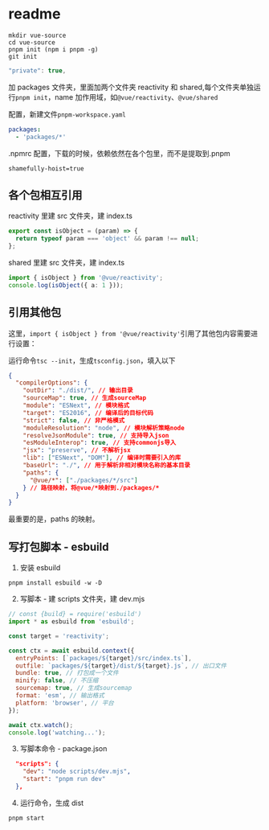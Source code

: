 # readme

```shell
mkdir vue-source
cd vue-source
pnpm init (npm i pnpm -g)
git init
```

```js
"private": true,
```

加 packages 文件夹，里面加两个文件夹 reactivity 和 shared,每个文件夹单独运行`pnpm init`，name 加作用域，如`@vue/reactivity`、`@vue/shared`

配置，新建文件`pnpm-workspace.yaml`

```yaml
packages:
  - 'packages/*'
```

.npmrc 配置，下载的时候，依赖依然在各个包里，而不是提取到.pnpm

```
shamefully-hoist=true
```

## 各个包相互引用

reactivity 里建 src 文件夹，建 index.ts

```ts
export const isObject = (param) => {
  return typeof param === 'object' && param !== null;
};
```

shared 里建 src 文件夹，建 index.ts

```ts
import { isObject } from '@vue/reactivity';
console.log(isObject({ a: 1 }));
```

## 引用其他包

这里，`import { isObject } from '@vue/reactivity'`引用了其他包内容需要进行设置：

运行命令`tsc --init`，生成`tsconfig.json`，填入以下

```json
{
  "compilerOptions": {
    "outDir": "./dist/", // 输出目录
    "sourceMap": true, // 生成sourceMap
    "module": "ESNext", // 模块格式
    "target": "ES2016", // 编译后的目标代码
    "strict": false, // 非严格模式
    "moduleResolution": "node", // 模块解析策略node
    "resolveJsonModule": true, // 支持导入json
    "esModuleInterop": true, // 支持commonjs导入
    "jsx": "preserve", // 不解析jsx
    "lib": ["ESNext", "DOM"], // 编译时需要引入的库
    "baseUrl": "./", // 用于解析非相对模块名称的基本目录
    "paths": {
      "@vue/*": ["./packages/*/src"]
    } // 路径映射，将@vue/*映射到./packages/*
  }
}
```

最重要的是，paths 的映射。

## 写打包脚本 - esbuild

1. 安装 esbuild

```shell
pnpm install esbuild -w -D
```

2. 写脚本 - 建 scripts 文件夹，建 dev.mjs

```js
// const {build} = require('esbuild')
import * as esbuild from 'esbuild';

const target = 'reactivity';

const ctx = await esbuild.context({
  entryPoints: [`packages/${target}/src/index.ts`],
  outfile: `packages/${target}/dist/${target}.js`, // 出口文件
  bundle: true, // 打包成一个文件
  minify: false, // 不压缩
  sourcemap: true, // 生成sourcemap
  format: 'esm', // 输出格式
  platform: 'browser', // 平台
});

await ctx.watch();
console.log('watching...');
```

3. 写脚本命令 - package.json

```json
  "scripts": {
    "dev": "node scripts/dev.mjs",
    "start": "pnpm run dev"
  },
```

4. 运行命令，生成 dist

```shell
pnpm start
```


